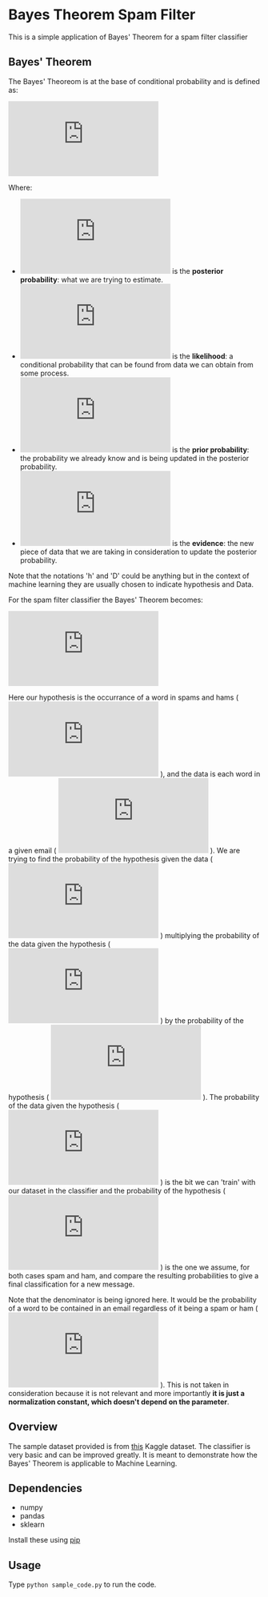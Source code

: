 # Bayes Theorem Spam Filter
This is a simple application of Bayes' Theorem for a spam filter classifier

## Bayes' Theorem

The Bayes' Theoreom is at the base of conditional probability and is defined as:

![BayesTheoremFormula](http://latex.codecogs.com/png.latex?%5Ctextbf%7BP%7D%28h%7CD%29%3D%5Cfrac%7B%5Ctextbf%7BP%7D%28D%7Ch%29*%5Ctextbf%7BP%7D%28h%29%7D%7B%5Ctextbf%7BP%7D%28D%29%7D)

Where:
* ![PosteriorProbability](http://latex.codecogs.com/png.latex?%5Ctextbf%7BP%7D%28h%7CD%29) is the **posterior probability**: what we are trying to estimate.
* ![Likelihood](http://latex.codecogs.com/png.latex?%5Ctextbf%7BP%7D%28D%7Ch%29) is the **likelihood**: a conditional probability that can be found from data we can obtain from some process.
* ![PriorProbability](http://latex.codecogs.com/png.latex?%5Ctextbf%7BP%7D%28h%29) is the **prior probability**: the probability we already know and is being updated in the posterior probability.
* ![Evidence](http://latex.codecogs.com/png.latex?%5Ctextbf%7BP%7D%28D%29) is the **evidence**: the new piece of data that we are taking in consideration to update the posterior probability.

 Note that the notations 'h' and 'D' could be anything but in the context of machine learning they are usually chosen to indicate hypothesis and Data.
 
 For the spam filter classifier the Bayes' Theorem becomes:
 
 ![FormulaForClassifier](http://latex.codecogs.com/png.latex?%5Ctextbf%7BP%7D%28isSpam%7Cword%29%20%3D%20%5Ctextbf%7BP%7D%28word%7CisSpam%29*%5Ctextbf%7BP%7D%28isSpam%29)
 
 Here our hypothesis is the occurrance of a word in spams and hams ( ![isSpam](http://latex.codecogs.com/png.latex?isSpam) ), and the data is each word in a given email ( ![word](http://latex.codecogs.com/png.latex?word) ).
 We are trying to find the probability of the hypothesis given the data ( ![hgd](http://latex.codecogs.com/png.latex?%5Ctextbf%7BP%7D%28isSpam%7Cword%29) ) multiplying the probability of the data given the hypothesis ( ![dgh](http://latex.codecogs.com/png.latex?%5Ctextbf%7BP%7D%28word%7CisSpam%29) ) by the probability of the hypothesis ( ![h](http://latex.codecogs.com/png.latex?%5Ctextbf%7BP%7D%28isSpam%29) ).
 The probability of the data given the hypothesis ( ![dgh](http://latex.codecogs.com/png.latex?%5Ctextbf%7BP%7D%28word%7CisSpam%29) ) is the bit we can 'train' with our dataset in the classifier and the probability of the hypothesis ( ![h](http://latex.codecogs.com/png.latex?%5Ctextbf%7BP%7D%28isSpam%29) ) is the one we assume, for both cases spam and ham, and compare the resulting probabilities to give a final classification for a new message.
 
 Note that the denominator is being ignored here. It would be the probability of a word to be contained in an email regardless of it being a spam or ham ( ![evidence](http://latex.codecogs.com/png.latex?%5Ctextbf%7BP%7D%28word%29) ).  This is not taken in consideration because it is not relevant and more importantly **it is just a normalization constant, which doesn't depend on the parameter**.


## Overview

The sample dataset provided is from [this](https://www.kaggle.com/uciml/sms-spam-collection-dataset) Kaggle dataset.
The classifier is very basic and can be improved greatly. It is meant to demonstrate how the Bayes' Theorem is applicable to Machine Learning.

## Dependencies

* numpy
* pandas
* sklearn

Install these using [pip](https://pip.pypa.io/en/stable/)

## Usage

Type `python sample_code.py` to run the code.

